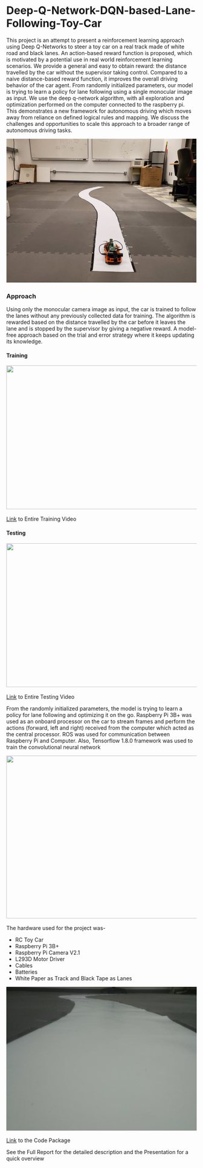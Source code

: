 # Deep-Q-Network-DQN-based-Lane-Following-Toy-Car

This project is an attempt to present a reinforcement learning approach using Deep Q-Networks to steer a toy car on a real track made of white road and black lanes. An action-based reward function is proposed, which is motivated by a potential use in real world reinforcement learning scenarios. We provide a general and easy to obtain reward: the distance travelled by the car without the supervisor taking control. Compared to a naive distance-based reward function, it improves the overall driving behavior of the car agent. From randomly initialized parameters, our model is trying to learn a policy for lane following using a single monocular image as input. We use the deep q-network algorithm, with all exploration and optimization performed on the computer connected to the raspberry pi. This demonstrates a new framework for autonomous driving which moves away from reliance on defined logical rules and mapping. We discuss the challenges and opportunities to scale this approach to a broader range of autonomous driving tasks.

<p align="center">
  <img width="700" height="380" src="/files/RaceTrack.jpg">
</p>

### Approach

Using only the monocular camera image as input, the car is trained to follow the lanes without any previously collected data for training. The algorithm is rewarded based on the distance travelled by the car before it leaves the lane and is stopped by the supervisor by giving a negative reward. A model-free approach based on the trial and error strategy where it keeps updating its knowledge.

#### Training
<p align="center">
  <img width="700" height="380" src="/files/TrainRun.gif">
</p>

[Link](https://drive.google.com/file/d/180Qn422pd3R9GoEO2Z3jaWm0X48zOT9E/view) to Entire Training Video 

#### Testing
<p align="center">
  <img width="700" height="380" src="/files/TestRun.gif">
</p>

[Link](https://drive.google.com/file/d/1rllwzH8UelCLR_YSGW9ly_s5jMo-VzgR/view) to Entire Testing Video

From the randomly initialized parameters, the model is trying to learn a policy for lane following and optimizing it on the go. Raspberry Pi 3B+ was used as an onboard processor on the car to stream frames and perform the actions (forward, left and right) received from the computer which acted as the central processor. ROS was used for communication between Raspberry Pi and Computer. Also, Tensorflow 1.8.0 framework was used to train the convolutional neural network

<p align="center">
  <img width="700" height="430" src="/files/Deep-Q-Network-DQN-based-Lane-Following-Toy-Car/ToyCar.jpg">
</p>

The hardware used for the project was-

- RC Toy Car
- Raspberry Pi 3B+
- Raspberry Pi Camera V2.1
- L293D Motor Driver
- Cables
- Batteries
- White Paper as Track and Black Tape as Lanes

<p align="center">
  <img width="700" height="380" src="/files/FPVTrack.jpg">
</p>

[Link](https://drive.google.com/open?id=1Iq9u1Ckv_Lp9fQoctYUTdmuSmczXdpai) to the Code Package

See the Full Report for the detailed description and the Presentation for a quick overview
